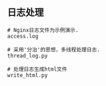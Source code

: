 ## 日志处理

```
# Nginx日志文件为示例演示.
access.log

# 采用'分治'的思想，多线程处理日志.
thread_log.py

# 处理日志生成html文件
write_html.py
```
